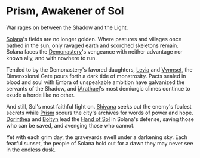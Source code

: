 # Prism, Awakener of Sol

War rages on between the Shadow and the Light.

[Solana](../../regions/rathe/solana/solana.md)'s fields are no longer golden. Where pastures and villages once bathed in the sun, only ravaged earth and scorched skeletons remain. Solana faces the [Demonastery](../../regions/rathe/demonastery/demonastery.md)'s vengeance with neither advantage nor known ally, and with nowhere to run.

Tended to by the Demonastery's favored daughters, [Levia](../../heroes-of-rathe/levia-about.md) and [Vynnset](../../heroes-of-rathe/vynnset-about.md), the Dimenxxional Gate pours forth a dark tide of monstrosity. Pacts sealed in blood and soul with Embra of unspeakable ambition have galvanized the servants of the Shadow, and [íArathael](../../regions/rathe/demonastery/the-gateway-to-iarathael.md)'s most demiurgic climes continue to exude a horde like no other.

And still, Sol's most faithful fight on. [Shiyana](../../heroes-of-rathe/shiyana-about.md) seeks out the enemy's foulest secrets while [Prism](../../heroes-of-rathe/prism-about.md) scours the city's archives for words of power and hope. [Dorinthea](../../heroes-of-rathe/dorinthea-about.md) and [Boltyn](../../heroes-of-rathe/boltyn-about.md) lead the [Hand of Sol](../../regions/rathe/solana/the-order-of-the-light.md#the-hand-of-sol) in Solana's defense, saving those who can be saved, and avenging those who cannot.

Yet with each grim day, the graveyards swell under a darkening sky. Each fearful sunset, the people of Solana hold out for a dawn they may never see in the endless dusk.
